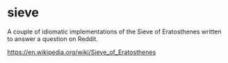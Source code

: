 # sieve

A couple of idiomatic implementations of the Sieve of Eratosthenes
written to answer a question on Reddit.

https://en.wikipedia.org/wiki/Sieve_of_Eratosthenes

